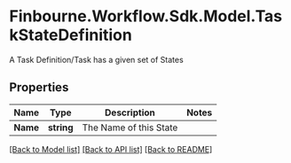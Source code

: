 # Finbourne.Workflow.Sdk.Model.TaskStateDefinition
A Task Definition/Task has a given set of States

## Properties

Name | Type | Description | Notes
------------ | ------------- | ------------- | -------------
**Name** | **string** | The Name of this State | 

[[Back to Model list]](../README.md#documentation-for-models) [[Back to API list]](../README.md#documentation-for-api-endpoints) [[Back to README]](../README.md)

